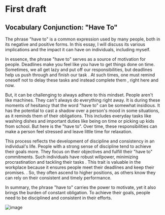 # First draft
## Vocabulary Conjunction: "Have To"  

The phrase "have to" is a common expression used by many people, both in its negative and positive forms. In this essay, I will discuss its various implications and the impact it can have on individuals, including myself.

In essence, the phrase "have to" serves as a source of motivation for people. Deadlines make you feel like you have to get things done on time. Sometimes, we all get lazy and put off our responsibilities, but deadlines help us push through and finish our task . At such times, one must remind oneself not to delay these tasks and instead complete them , right here and now.

But, it can be challenging to always adhere to this mindset. People aren't like machines. They can't always do everything right away. It is during these moments of hesitancy that the word "have to" can be somewhat insidious. It has the potential to cast a shadow over a person's mood in some situations, as it reminds them of their obligations. This includes everyday tasks like washing dishes and important duties like being on time or picking up kids from school. But here is the "have to". Over time, these responsibilities can make a person feel stressed and leave little time for relaxation.

This process reflects the development of discipline and consistency in an individual's life. People with a strong sense of discipline tend to achieve their goals more. They focus on their objectives and fulfill their "have to" commitments. Such individuals have robust willpower, minimizing procrastination and tackling their tasks . This trait is valuable in the workplace because it ensures people meet their deadlines and keep their promises. . So, they often ascend to higher positions, as others know they can rely on their consistent and timely performance.

In summary, the phrase "have to" carries the power to motivate, yet it also brings the burden of constant obligation. To achieve their goals, people need to be disciplined and consistent in their efforts.
 
![image](https://github.com/Emisova/english-for-designers/assets/149970173/e9b28a8e-b4c7-4159-8240-85e987712ea4)


 
 
